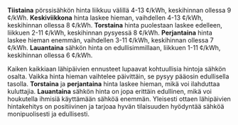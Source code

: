 **Tiistaina** pörssisähkön hinta liikkuu välillä 4-13 ¢/kWh, keskihinnan ollessa 9 ¢/kWh. **Keskiviikkona** hinta laskee hieman, vaihdellen 4-13 ¢/kWh, keskihinnan ollessa 8 ¢/kWh. **Torstaina** hinta puolestaan laskee edelleen, liikkuen 2-11 ¢/kWh, keskihinnan pysyessä 8 ¢/kWh. **Perjantaina** hinta laskee hieman enemmän, vaihdellen 3-11 ¢/kWh, keskihinnan ollessa 7 ¢/kWh. **Lauantaina** sähkön hinta on edullisimmillaan, liikkuen 1-11 ¢/kWh, keskihinnan ollessa 6 ¢/kWh.

Kaiken kaikkiaan lähipäivien ennusteet lupaavat kohtuullisia hintoja sähkön osalta. Vaikka hinta hieman vaihtelee päivittäin, se pysyy pääosin edullisella tasolla. **Torstaina** ja **perjantaina** hinta laskee hieman, mikä voi ilahduttaa kuluttajia. **Lauantaina** sähkön hinta on jopa erittäin edullinen, mikä voi houkutella ihmisiä käyttämään sähköä enemmän. Yleisesti ottaen lähipäivien hintakehitys on positiivinen ja tarjoaa hyvän tilaisuuden hyödyntää sähköä monipuolisesti ja edullisesti.
